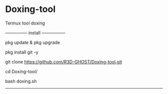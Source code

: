 # Doxing-tool
Termux tool doxing 

‐‐‐‐‐‐‐‐‐‐‐‐‐‐
install
‐‐‐‐‐‐‐‐‐‐‐‐‐‐‐

pkg update & pkg upgrade

pkg install git -y

git clone https://github.com/R3D-GHOST/Doxing-tool.git 

cd Doxing-tool/

bash doxing.sh

---------------------


